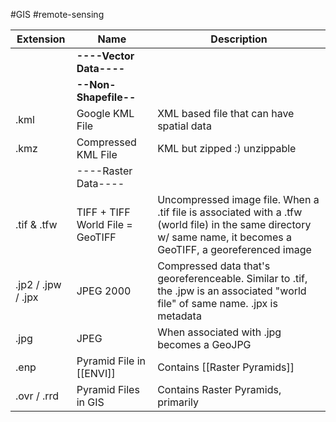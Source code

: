 #GIS #remote-sensing 


| Extension          | Name                             | Description                                                                                                                                                      |
| ------------------ | -------------------------------- | ---------------------------------------------------------------------------------------------------------------------------------------------------------------- |
|                    | **----Vector Data----**          |                                                                                                                                                                  |
|                    | **--Non-Shapefile--**            |                                                                                                                                                                  |
| .kml               | Google KML File                  | XML based file that can have spatial data                                                                                                                        |
| .kmz               | Compressed KML File              | KML but zipped :) unzippable                                                                                                                                     |
|                    | ----Raster Data----              |                                                                                                                                                                  |
| .tif & .tfw        | TIFF + TIFF World File = GeoTIFF | Uncompressed image file. When a .tif file is associated with a .tfw (world file) in the same directory w/ same name, it becomes a GeoTIFF, a georeferenced image |
| .jp2 / .jpw / .jpx | JPEG 2000                        | Compressed data that's georeferenceable. Similar to .tif, the .jpw is an associated "world file" of same name. .jpx is metadata                                  |
| .jpg               | JPEG                             | When associated with .jpg becomes a GeoJPG                                                                                                                       |
| .enp               | Pyramid File in [[ENVI]]         | Contains [[Raster Pyramids]]                                                                                                                                     |
| .ovr / .rrd        | Pyramid Files in GIS             | Contains Raster Pyramids, primarily                                                                                                                                                                 |
